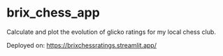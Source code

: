 # brix_chess_app
Calculate and plot the evolution of glicko ratings for my local chess club.

Deployed on: https://brixchessratings.streamlit.app/
